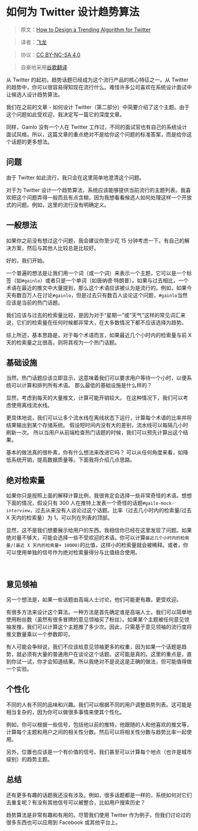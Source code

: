 # 如何为 Twitter 设计趋势算法

> 原文：[How to Design a Trending Algorithm for Twitter](http://blog.gainlo.co/index.php/2016/05/03/how-to-design-a-trending-algorithm-for-twitter/)

> 译者：[飞龙](https://github.com/wizardforcel)

> 协议：[CC BY-NC-SA 4.0](http://creativecommons.org/licenses/by-nc-sa/4.0/)

> 自豪地采用[谷歌翻译](https://translate.google.cn/)

从 Twitter 的起初，趋势话题已经成为这个流行产品的核心特征之一。从 Twitter 的趋势中，你可以很容易得知现在流行什么。难怪许多公司喜欢在系统设计面试中让候选人设计趋势算法。

我们在之前的文章 - 如何设计 Twitter（第二部分）中简要介绍了这个主题。由于这个问题如此受欢迎，我决定写一篇它的深度文章。

同样，Gainlo 没有一个人在 Twitter 工作过，不同的面试官也有自己的系统设计面试风格。所以，这篇文章的重点绝对不是给你这个问题的标准答案，而是给你这个话题的更多想法。

## 问题

由于 Twitter 如此流行，我只会在这里简单地澄清这个问题。

对于为 Twitter 设计一个趋势算法，系统应该能够提供当前流行的主题列表。我喜欢把这个问题弄得一般而且有点含糊，因为我想看看候选人如何处理这样一个开放式的问题。例如，这里的流行没有明确定义。

## 一般想法

如果你之前没有想过这个问题，我会建议你至少花 15 分钟考虑一下。有自己的解决方案，然后与其他人比较总是比较好。

好的，我们开始。

一个普遍的想法是让我们用一个词（或一个词）来表示一个主题，它可以是一个标签（如`#gainlo`）或者只是一个单词（如唐纳德·特朗普）。如果与过去相比，一个术语在最近的推文中大量提到，那么这个术语应该被认为是流行的。例如，如果今天有数百万人在讨论`#gainlo`，但是过去只有数百人谈论这个问题，`#gainlo`当然应该是当前的热门话题。

我们应该与过去的检索量比较，是因为对于“星期一”或“天气”这样的常见词汇来说，它们的检索量在任何时候都非常大，在大多数情况下都不应该选择为趋势。

综上所述，基本思路是，对于每个术语而言，如果最近几个小时内的检索量与前 X 天的检索量之比很高，则将其视为一个热门话题。

## 基础设施

当然，热门话题应该立即显示，这意味着我们可以要求用户等待一个小时，以便系统可以计算和排列所有术语。 那么最低的基础设施是什么样的？

显然，考虑到每天的大量推文，计算可能开销较大。 在这种情况下，我们可以考虑使用离线流水线。

更具体地说，我们可以让多个流水线在离线状态下运行，计算每个术语的比率并将结果输出到某个存储系统。 假设短时间内没有大的差别，流水线可以每隔几小时刷新一次。 所以当用户从前端检查热门话题的时候，我们可以预先计算出这个结果。

基本的做法真的很朴素，你有什么想法来改进它吗？ 可以从任何角度来看，如降低系统开销，提高数据质量等。下面我将介绍几点思路。

## 绝对检索量

如果你只是按照上面的解释计算比例，我很肯定会选择一些非常奇怪的术语。想想下面的情况，假设只有 300 人在推特上发表一个奇怪的话题`#gailo-mock-interview`，过去从来没有人谈论过这个话题。比率（过去几小时内的检索量/过去 X 天内的检索量）为 1，可以列在列表的顶部。

显然，这不是我们想要展示给用户的东西。我相信你已经在这里发现了问题。如果绝对量不够大，可能会选择一些不受欢迎的术语。你可以计算`最近几个小时内的检索量/(最近 X 天内的检索量+ 10000)`的比值，这样小的检索量就会被稀释。或者，你可以使用单独的信号作为绝对检索量得分与比值结合使用。

 

## 意见领袖

另一个想法是，如果一些话题由高端人士讨论，他们可能更有趣，更受欢迎。

有很多方法来设计这个算法。一种方法是首先确定谁是高端人士。我们可以简单地使用粉丝数（虽然有很多冒牌的意见领袖买了粉丝）。如果某个主题被任何意见领袖发推，我们可以计算这个主题推了多少次。因此，只需基于意见领袖的流行度将推文数量乘以一个参数即可。

有人可能会争辩说，我们不应该给意见领袖更多的权重，因为如果一个话题是趋势，就必须有大量的普通用户在谈论这个话题。这可能是真的。这里的重点是，直到你试一试，你才会知道结果。所以我绝对不是说这是正确的做法，但可能值得做一个实验。

## 个性化

不同的人有不同的品味和兴趣。我们可以根据不同的用户调整趋势列表。这可能是相当复杂的，因为你可以做很多事情来使其个性化。

例如，你可以根据一些信号，包括他以前的推特，他跟随的人和他喜欢的推文等，计算每个主题和用户之间的相关性分数。然后可以将相关性分数与趋势比率一起使用。

另外，位置也应该是一个有价值的信号。我们甚至可以计算每个地点（也许是城市级别）的趋势主题。

## 总结

还有更多有趣的话题我还没有涉及。例如，很多话题都是一样的，系统如何对它们去重复呢？有没有其他信号可以被整合，比如用户搜索历史？

趋势算法是非常有趣和有用的。尽管我们使用 Twitter 作为例子，但我们讨论过的很多东西也可以应用到 Facebook 或其他平台上。
